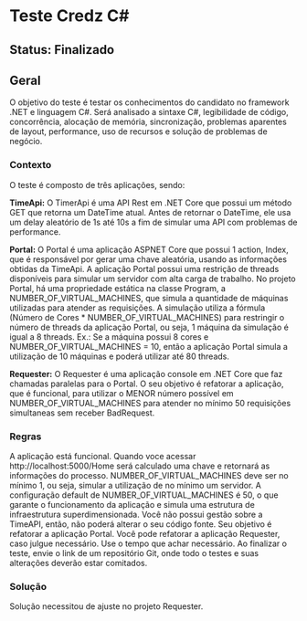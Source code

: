 # Teste Credz C#


## Status: <b> Finalizado </b>

## Geral

O objetivo do teste é testar os conhecimentos do candidato no framework .NET e linguagem C#.
Será analisado a sintaxe C#, legibilidade de código, concorrência, alocação de memória, sincronização, problemas aparentes de layout, performance, uso de recursos e solução de problemas de negócio.

### Contexto
O teste é composto de três aplicações, sendo:

<b>TimeApi:</b> O TimerApi é uma API Rest em .NET Core que possui um método GET que retorna um DateTime atual. Antes de retornar o DateTime, ele usa um delay aleatório de 1s até 10s a fim de simular uma API com problemas de performance.

<b>Portal:</b> O Portal é uma aplicação ASPNET Core que possui 1 action, Index, que é responsável por gerar uma chave aleatória, usando as informações obtidas da TimeApi. A aplicação Portal possui uma restrição de threads disponíveis para simular um servidor com alta carga de trabalho.
No projeto Portal, há uma propriedade estática na classe Program, a NUMBER_OF_VIRTUAL_MACHINES, que simula a quantidade de máquinas utilizadas para atender as requisições.
A simulação utiliza a fórmula (Número de Cores * NUMBER_OF_VIRTUAL_MACHINES) para restringir o número de threads da aplicação Portal, ou seja, 1 máquina da simulação é igual a 8 threads.
Ex.: Se a máquina possui 8 cores e NUMBER_OF_VIRTUAL_MACHINES = 10, então a aplicação Portal simula a utilização de 10 máquinas e poderá utilizar até 80 threads.

<b>Requester:</b> O Requester é uma aplicação console em .NET Core que faz chamadas paralelas para o Portal.
O seu objetivo é refatorar a aplicação, que é funcional, para utilizar o MENOR número possível em NUMBER_OF_VIRTUAL_MACHINES para atender no mínimo 50 requisições simultaneas sem receber BadRequest.

### Regras

A aplicação está funcional. Quando voce acessar http://localhost:5000/Home será calculado uma chave e retornará as informações do processo.
NUMBER_OF_VIRTUAL_MACHINES deve ser no mínimo 1, ou seja, simular a utilização de no mínimo um servidor.
A configuração default de NUMBER_OF_VIRTUAL_MACHINES é 50, o que garante o funcionamento da aplicação e simula uma estrutura de infraestrutura superdimensionada.
Você não possui gestão sobre a TimeAPI, então, não poderá alterar o seu código fonte.
Seu objetivo é refatorar a aplicação Portal.
Você pode refatorar a aplicação Requester, caso julgue necessário.
Use o tempo que achar necessário.
Ao finalizar o teste, envie o link de um repositório Git, onde todo o testes e suas alterações deverão estar comitados.


### Solução

Solução necessitou de ajuste no projeto Requester.

